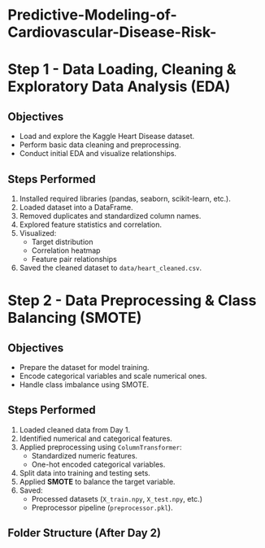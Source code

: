 # Predictive-Modeling-of-Cardiovascular-Disease-Risk-

# Step 1 - Data Loading, Cleaning & Exploratory Data Analysis (EDA)

## Objectives
- Load and explore the Kaggle Heart Disease dataset.
- Perform basic data cleaning and preprocessing.
- Conduct initial EDA and visualize relationships.

## Steps Performed
1. Installed required libraries (pandas, seaborn, scikit-learn, etc.).
2. Loaded dataset into a DataFrame.
3. Removed duplicates and standardized column names.
4. Explored feature statistics and correlation.
5. Visualized:
   - Target distribution
   - Correlation heatmap
   - Feature pair relationships
6. Saved the cleaned dataset to `data/heart_cleaned.csv`.


# Step 2 - Data Preprocessing & Class Balancing (SMOTE)

## Objectives
- Prepare the dataset for model training.
- Encode categorical variables and scale numerical ones.
- Handle class imbalance using SMOTE.

## Steps Performed
1. Loaded cleaned data from Day 1.
2. Identified numerical and categorical features.
3. Applied preprocessing using `ColumnTransformer`:
   - Standardized numeric features.
   - One-hot encoded categorical variables.
4. Split data into training and testing sets.
5. Applied **SMOTE** to balance the target variable.
6. Saved:
   - Processed datasets (`X_train.npy`, `X_test.npy`, etc.)
   - Preprocessor pipeline (`preprocessor.pkl`).

## Folder Structure (After Day 2)
